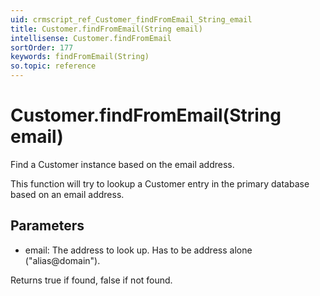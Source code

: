 ```yaml
---
uid: crmscript_ref_Customer_findFromEmail_String_email
title: Customer.findFromEmail(String email)
intellisense: Customer.findFromEmail
sortOrder: 177
keywords: findFromEmail(String)
so.topic: reference
---
```


# Customer.findFromEmail(String email)

Find a Customer instance based on the email address.

This function will try to lookup a Customer entry in the primary database based on an email address.

## Parameters

 - email: The address to look up. Has to be address alone ("alias@domain").

Returns true if found, false if not found.

